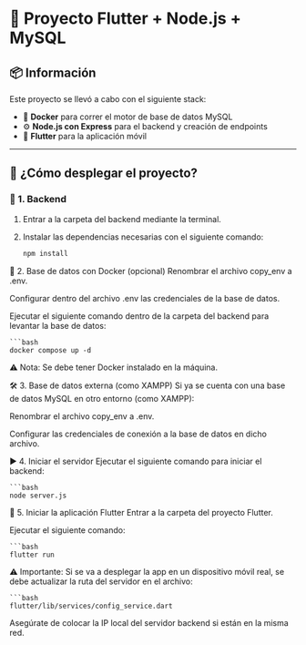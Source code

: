 # 📱 Proyecto Flutter + Node.js + MySQL

## 📦 Información

Este proyecto se llevó a cabo con el siguiente stack:

- 🐳 **Docker** para correr el motor de base de datos MySQL  
- ⚙️ **Node.js con Express** para el backend y creación de endpoints  
- 📱 **Flutter** para la aplicación móvil

---

## 🚀 ¿Cómo desplegar el proyecto?

### 🔧 1. Backend

1. Entrar a la carpeta del backend mediante la terminal.
2. Instalar las dependencias necesarias con el siguiente comando:

   ```bash
   npm install
🐳 2. Base de datos con Docker (opcional)
Renombrar el archivo copy_env a .env.

Configurar dentro del archivo .env las credenciales de la base de datos.

Ejecutar el siguiente comando dentro de la carpeta del backend para levantar la base de datos:

    ```bash
    docker compose up -d

⚠️ Nota: Se debe tener Docker instalado en la máquina.

🛠️ 3. Base de datos externa (como XAMPP)
Si ya se cuenta con una base de datos MySQL en otro entorno (como XAMPP):

Renombrar el archivo copy_env a .env.

Configurar las credenciales de conexión a la base de datos en dicho archivo.

▶️ 4. Iniciar el servidor
Ejecutar el siguiente comando para iniciar el backend:

    ```bash
    node server.js

📱 5. Iniciar la aplicación Flutter
Entrar a la carpeta del proyecto Flutter.

Ejecutar el siguiente comando:

    ```bash
    flutter run

⚠️ Importante: Si se va a desplegar la app en un dispositivo móvil real, se debe actualizar la ruta del servidor en el archivo:

    ```bash
    flutter/lib/services/config_service.dart

Asegúrate de colocar la IP local del servidor backend si están en la misma red.